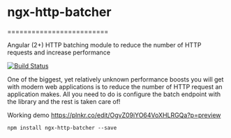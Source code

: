 # ngx-http-batcher
=========================

Angular (2+) HTTP batching module to reduce the number of HTTP requests and increase performance

[![Build Status](https://travis-ci.org/jonsamwell/ngx-http-batcher.svg?branch=master)](https://travis-ci.org/jonsamwell/ngx-http-batcher)


One of the biggest, yet relatively unknown performance boosts you will get with modern web applications is to reduce the number of HTTP request an application makes.  All you need to do is configure the batch endpoint with the library and the rest is taken care of!

Working demo https://plnkr.co/edit/OgvZ09iYO64VoXHLRGQa?p=preview


```language-javascript
npm install ngx-http-batcher --save
```
